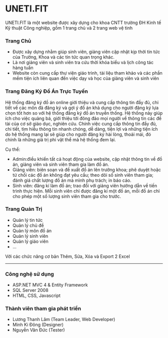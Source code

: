 # UNETI.FIT
UNETI.FIT là một website được xây dựng cho khoa CNTT trường ĐH Kinh tế Kỹ thuật Công nghiệp, gồm 1 trang chủ và 2 trang web vệ tinh

### Trang Chủ
- Được xây dựng nhằm giúp sinh viên, giảng viên cập nhật kịp thời tin tức của Trường, Khoa và các tin tức quan trọng khác.
- Là nơi giảng viên và sinh viên tra cứu thời khóa biểu và lịch công tác hàng tuần
- Website còn cung cấp thư viện giáo trình, tài liệu tham khảo và các phần mềm tiện ích liên quan đến việc dạy và học của giảng viên và sinh viên

### Trang Đăng Ký Đồ Án Trực Tuyến
Hệ thống đăng ký đồ án online giới thiệu và cung cấp thông tin đầy đủ, chi tiết về các môn đã đăng ký và gợi ý đồ án khả dụng cho người đăng ký lựa chọn tốt hơn so với hệ thống đăng ký đồ án truyền thống. Hệ thống này giúp ích cho việc quảng bá, giới thiệu tới đông đảo mọi người về thông tin các đề tài của cơ sở giáo dục, nghiên cứu. Chính việc cung cấp thông tin đầy đủ, chi tiết, tìm hiểu thông tin nhanh chóng, dễ dàng, tiện lợi và những tiện ích do hệ thống mang lại sẽ giúp cho người đăng ký hài lòng, thoải mái, đó chính là những giá trị phi vật thể mà hệ thống đem lại.

Cụ thể:
- Admin:điều khiển tất cả hoạt động của website, cập nhật thông tin về đồ án, giảng viên và sinh viên tham gia làm đồ án.
- Giảng viên: biên soạn và đề xuất đồ án lên trưởng khoa; phê duyệt hoặc từ chối các đồ án không đạt yêu cầu; theo dõi số sinh viên tham gia; đánh giá chất lượng đồ án mà mình phụ trách; in báo cáo.
- Sinh viên: đăng kí làm đồ án; trao đổi với giảng viên hướng dẫn về tiến trình thực hiện. Mỗi sinh viên chỉ được đăng kí một đồ án, mỗi đồ án chỉ cho phép một số lượng sinh viên tham gia cho trước.

### Trang Quản Trị
- Quản lý tin tức
- Quản lý chủ đề
- Quản lý môn đồ án
- Quản lý sinh viên
- Quản lý giáo viên
- ...

Với các chức năng cơ bản Thêm, Sửa, Xóa và Export 2 Excel

***

### Công nghệ sử dụng
- ASP.NET MVC 4 & Entity Framework
- SQL Server 2008
- HTML, CSS, Javascript

### Thành viên tham gia phát triển
- Lương Thanh Lâm (Team Leader, Web Developer)
- Minh Ki Đông (Designer)
- Nguyễn Văn Đức (Tester)

